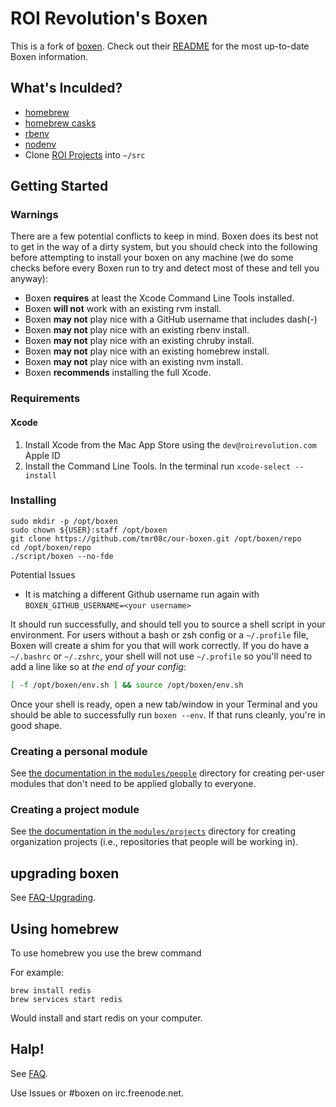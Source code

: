 # ROI Revolution's Boxen

This is a fork of [boxen](https://github.com/boxen/our-boxen). Check out their [README](https://github.com/boxen/our-boxen/blob/master/README.md) for the most up-to-date Boxen information.

## What's Inculded?

* [homebrew](https://brew.sh/)
* [homebrew casks](https://caskroom.github.io/)
* [rbenv](https://github.com/rbenv/rbenv)
* [nodenv](https://github.com/ekalinin/nodeenv)
* Clone [ROI Projects](https://github.com/roirevolution/) into `~/src`

## Getting Started

### Warnings

There are a few potential conflicts to keep in mind.
Boxen does its best not to get in the way of a dirty system,
but you should check into the following before attempting to install your
boxen on any machine (we do some checks before every Boxen run to try
and detect most of these and tell you anyway):

* Boxen __requires__ at least the Xcode Command Line Tools installed.
* Boxen __will not__ work with an existing rvm install.
* Boxen __may not__ play nice with a GitHub username that includes dash(-)
* Boxen __may not__ play nice with an existing rbenv install.
* Boxen __may not__ play nice with an existing chruby install.
* Boxen __may not__ play nice with an existing homebrew install.
* Boxen __may not__ play nice with an existing nvm install.
* Boxen __recommends__ installing the full Xcode.

### Requirements

#### Xcode

1. Install Xcode from the Mac App Store using the `dev@roirevolution.com` Apple ID
1. Install the Command Line Tools. In the terminal run `xcode-select --install`

### Installing

```
sudo mkdir -p /opt/boxen
sudo chown ${USER}:staff /opt/boxen
git clone https://github.com/tmr08c/our-boxen.git /opt/boxen/repo
cd /opt/boxen/repo
./script/boxen --no-fde
```

Potential Issues

* It is matching a different Github username run again with `BOXEN_GITHUB_USERNAME=<your username>`

It should run successfully, and should tell you to source a shell script
in your environment.
For users without a bash or zsh config or a `~/.profile` file,
Boxen will create a shim for you that will work correctly.
If you do have a `~/.bashrc` or `~/.zshrc`, your shell will not use
`~/.profile` so you'll need to add a line like so at _the end of your config_:

``` sh
[ -f /opt/boxen/env.sh ] && source /opt/boxen/env.sh
```

Once your shell is ready, open a new tab/window in your Terminal
and you should be able to successfully run `boxen --env`.
If that runs cleanly, you're in good shape.

### Creating a personal module

See [the documentation in the
`modules/people`](modules/people/README.md)
directory for creating per-user modules that don't need to be applied
globally to everyone.

### Creating a project module

See [the documentation in the
`modules/projects`](modules/projects/README.md)
directory for creating organization projects (i.e., repositories that people
will be working in).

## upgrading boxen
See [FAQ-Upgrading](https://github.com/boxen/our-boxen/blob/master/docs/faq.md#q-how-do-you-upgrade-your-boxen-from-the-public-our-boxen).

## Using homebrew

To use homebrew you use the brew command

For example:
```
brew install redis
brew services start redis
```

Would install and start redis on your computer.

## Halp!

See [FAQ](https://github.com/boxen/our-boxen/blob/master/docs/faq.md).

Use Issues or #boxen on irc.freenode.net.
